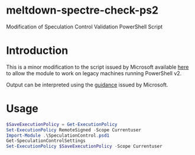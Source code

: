 # meltdown-spectre-check-ps2
Modification of Speculation Control Validation PowerShell Script

# Introduction

This is a minor modification to the script issued by Microsoft available [here](https://gallery.technet.microsoft.com/scriptcenter/Speculation-Control-e36f0050/) to allow the module to work on legacy machines running PowerShell v2.

Output can be interpreted using the [guidance](https://support.microsoft.com/en-us/help/4074629/understanding-the-output-of-get-speculationcontrolsettings-powershell) issued by Microsoft.

# Usage
```powershell
$SaveExecutionPolicy = Get-ExecutionPolicy
Set-ExecutionPolicy RemoteSigned -Scope Currentuser
Import-Module .\SpeculationControl.psd1
Get-SpeculationControlSettings
Set-ExecutionPolicy $SaveExecutionPolicy -Scope Currentuser
```
